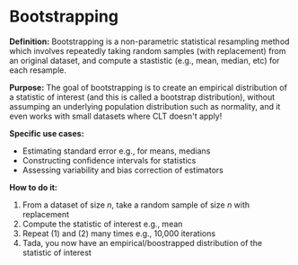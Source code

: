 # Bootstrapping

**Definition:** Bootstrapping is a non-parametric statistical resampling method which involves repeatedly taking random samples (with replacement) from an original dataset, and compute a stastistic (e.g., mean, median, etc) for each resample.

**Purpose:** The goal of bootstrapping is to create an empirical distribution of a statistic of interest (and this is called a bootstrap distribution), without assumping an underlying population distribution such as normality, and it even works with small datasets where CLT doesn't apply! 

**Specific use cases:**

- Estimating standard error e.g., for means, medians
- Constructing confidence intervals for statistics
- Assessing variability and bias correction of estimators

**How to do it:**

1. From a dataset of size $n$, take a random sample of size $n$ with replacement
2. Compute the statistic of interest e.g., mean
3. Repeat (1) and (2) many times e.g., 10,000 iterations
4. Tada, you now have an empirical/boostrapped distribution of the statistic of interest



